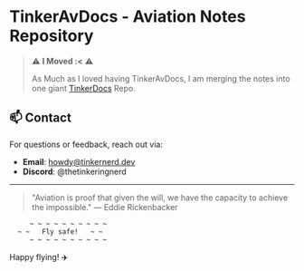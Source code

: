 # TinkerAvDocs - Aviation Notes Repository

> ⚠️ **I Moved :<** ⚠️
> 
> As Much as I loved having TinkerAvDocs, I am merging the notes into one giant [TinkerDocs](https;//github.com/tinkernerd/tinkerdocs) Repo. 

## 📫 Contact
For questions or feedback, reach out via:
- **Email**: howdy@tinkernerd.dev
- **Discord**: @thetinkeringnerd

---

> "Aviation is proof that given the will, we have the capacity to achieve the impossible." — Eddie Rickenbacker

```plaintext
     ~ ~ ~ ~ ~ ~ ~ ~ ~ ~
  ~ ~   Fly safe!   ~ ~
     ~ ~ ~ ~ ~ ~ ~ ~ ~ ~
```

Happy flying! ✈️
